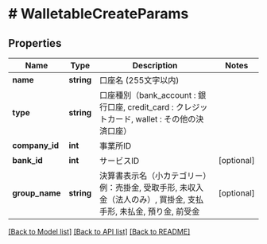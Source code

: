 # # WalletableCreateParams

## Properties

Name | Type | Description | Notes
------------ | ------------- | ------------- | -------------
**name** | **string** | 口座名 (255文字以内) | 
**type** | **string** | 口座種別（bank_account : 銀行口座, credit_card : クレジットカード, wallet : その他の決済口座） | 
**company_id** | **int** | 事業所ID | 
**bank_id** | **int** | サービスID | [optional] 
**group_name** | **string** | 決算書表示名（小カテゴリー）　例：売掛金, 受取手形, 未収入金（法人のみ）, 買掛金, 支払手形, 未払金, 預り金, 前受金 | [optional] 

[[Back to Model list]](../../README.md#documentation-for-models) [[Back to API list]](../../README.md#documentation-for-api-endpoints) [[Back to README]](../../README.md)


